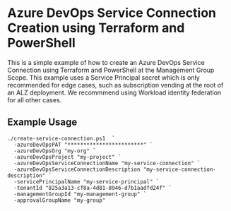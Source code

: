 # Azure DevOps Service Connection Creation using Terraform and PowerShell

This is a simple example of how to create an Azure DevOps Service Connection using Terraform and PowerShell at the Management Group Scope. This example uses a Service Principal secret which is only recommended for edge cases, such as subscription vending at the root of an ALZ deployment. We recommmend using Workload identity federation for all other cases.

## Example Usage

```pwsh
./create-service-connection.ps1  `
  -azureDevOpsPAT "************************" `
  -azureDevOpsOrg "my-org" `
  -azureDevOpsProject "my-project" `
  -azureDevOpsServiceConnectionName "my-service-connection" `
  -azureDevOpsServiceConnectionDescription "my-service-connection-description" `
  -servicePrincipalName "my-service-principal" `
  -tenantId "825a3a13-cf8a-4d81-8946-d7b1aadfd24f" `
  -managementGroupId "my-management-group" `
  -approvalGroupName "my-group"
```
